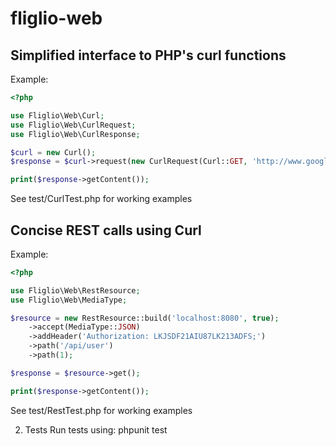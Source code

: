 # fliglio-web

Simplified interface to PHP's curl functions
--------------------------------------------
Example:
```php
<?php

use Fliglio\Web\Curl;
use Fliglio\Web\CurlRequest;
use Fliglio\Web\CurlResponse;

$curl = new Curl();
$response = $curl->request(new CurlRequest(Curl::GET, 'http://www.google.com'));

print($response->getContent());
```

See test/CurlTest.php for working examples

Concise REST calls using Curl
--------------------------------------------
Example:
```php
<?php

use Fliglio\Web\RestResource;
use Fliglio\Web\MediaType;

$resource = new RestResource::build('localhost:8080', true);
	->accept(MediaType::JSON)
	->addHeader('Authorization: LKJSDF21AIU87LK213ADFS;')
	->path('/api/user')
	->path(1);

$response = $resource->get();

print($response->getContent());
```

See test/RestTest.php for working examples

2. Tests
Run tests using:
	phpunit test
